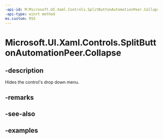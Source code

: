 ```yaml
---
-api-id: M:Microsoft.UI.Xaml.Controls.SplitButtonAutomationPeer.Collapse
-api-type: winrt method
ms.custom: RS5
---
```

<!-- Method syntax.
public void SplitButtonAutomationPeer.Collapse()
-->

# Microsoft.UI.Xaml.Controls.SplitButtonAutomationPeer.Collapse


## -description

Hides the control's drop down menu.


## -remarks


## -see-also


## -examples


